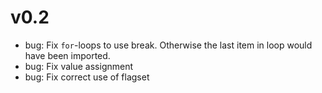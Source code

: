 # v0.2

* bug: Fix `for`-loops to use break. Otherwise the last item in loop would have been imported.
* bug: Fix value assignment
* bug: Fix correct use of flagset
